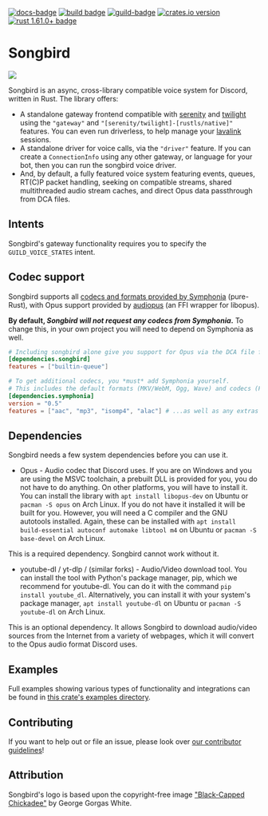 [![docs-badge][]][docs] [![build badge]][build] [![guild-badge][]][guild] [![crates.io version]][crates.io link] [![rust 1.61.0+ badge]][rust 1.61.0+ link]

# Songbird

![](songbird.png)

Songbird is an async, cross-library compatible voice system for Discord, written in Rust.
The library offers:
 * A standalone gateway frontend compatible with [serenity] and [twilight] using the
 `"gateway"` and `"[serenity/twilight]-[rustls/native]"` features. You can even run
 driverless, to help manage your [lavalink] sessions.
 * A standalone driver for voice calls, via the `"driver"` feature. If you can create
 a `ConnectionInfo` using any other gateway, or language for your bot, then you
 can run the songbird voice driver.
 * And, by default, a fully featured voice system featuring events, queues, RT(C)P packet
 handling, seeking on compatible streams, shared multithreaded audio stream caches,
 and direct Opus data passthrough from DCA files.

## Intents
Songbird's gateway functionality requires you to specify the `GUILD_VOICE_STATES` intent.

## Codec support
Songbird supports all [codecs and formats provided by Symphonia] (pure-Rust), with Opus support
provided by [audiopus] (an FFI wrapper for libopus).

**By default, *Songbird will not request any codecs from Symphonia*.** To change this, in your own
project you will need to depend on Symphonia as well.

```toml
# Including songbird alone give you support for Opus via the DCA file format.
[dependencies.songbird]
features = ["builtin-queue"]

# To get additional codecs, you *must* add Symphonia yourself.
# This includes the default formats (MKV/WebM, Ogg, Wave) and codecs (FLAC, PCM, Vorbis)...
[dependencies.symphonia]
version = "0.5"
features = ["aac", "mp3", "isomp4", "alac"] # ...as well as any extras you need!
```

## Dependencies
Songbird needs a few system dependencies before you can use it.

- Opus - Audio codec that Discord uses.
If you are on Windows and you are using the MSVC toolchain, a prebuilt DLL is provided for you, you do not have to do anything.
On other platforms, you will have to install it. You can install the library with `apt install libopus-dev` on Ubuntu or `pacman -S opus` on Arch Linux.
If you do not have it installed it will be built for you. However, you will need a C compiler and the GNU autotools installed.
Again, these can be installed with `apt install build-essential autoconf automake libtool m4` on Ubuntu or `pacman -S base-devel` on Arch Linux.

This is a required dependency. Songbird cannot work without it.

- youtube-dl / yt-dlp / (similar forks) - Audio/Video download tool.
You can install the tool with Python's package manager, pip, which we recommend for youtube-dl. You can do it with the command `pip install youtube_dl`.
Alternatively, you can install it with your system's package manager, `apt install youtube-dl` on Ubuntu or `pacman -S youtube-dl` on Arch Linux.

This is an optional dependency. It allows Songbird to download audio/video sources from the Internet from a variety of webpages, which it will convert to the Opus audio format Discord uses.

## Examples
Full examples showing various types of functionality and integrations can be found in [this crate's examples directory].

## Contributing
If you want to help out or file an issue, please look over [our contributor guidelines]!

## Attribution
Songbird's logo is based upon the copyright-free image ["Black-Capped Chickadee"] by George Gorgas White.

[serenity]: https://github.com/serenity-rs/serenity
[twilight]: https://github.com/twilight-rs/twilight
["Black-Capped Chickadee"]: https://www.oldbookillustrations.com/illustrations/black-capped-chickadee/
[lavalink]: https://github.com/freyacodes/Lavalink
[this crate's examples directory]: https://github.com/serenity-rs/songbird/tree/current/examples
[our contributor guidelines]: CONTRIBUTING.md
[codecs and formats provided by Symphonia]: https://github.com/pdeljanov/Symphonia#formats-demuxers
[audiopus]: https://github.com/lakelezz/audiopus

[build badge]: https://img.shields.io/github/workflow/status/serenity-rs/songbird/CI?style=flat-square
[build]: https://github.com/serenity-rs/songbird/actions

[docs-badge]: https://img.shields.io/badge/docs-online-4d76ae.svg?style=flat-square
[docs]: https://serenity-rs.github.io/songbird/current

[guild]: https://discord.gg/9X7vCus
[guild-badge]: https://img.shields.io/discord/381880193251409931.svg?style=flat-square&colorB=7289DA

[crates.io link]: https://crates.io/crates/songbird
[crates.io version]: https://img.shields.io/crates/v/songbird.svg?style=flat-square

[rust 1.61.0+ badge]: https://img.shields.io/badge/rust-1.61.0+-93450a.svg?style=flat-square
[rust 1.61.0+ link]: https://blog.rust-lang.org/2022/05/19/Rust-1.61.0.html
